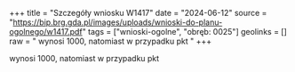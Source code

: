 +++
title = "Szczegóły wniosku W1417"
date = "2024-06-12"
source = "https://bip.brg.gda.pl/images/uploads/wnioski-do-planu-ogolnego/w1417.pdf"
tags = ["wnioski-ogolne", "obręb: 0025"]
geolinks = []
raw = " wynosi 1000, natomiast w przypadku pkt "
+++

 wynosi 1000, natomiast w przypadku pkt 


